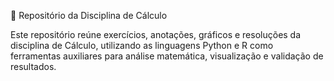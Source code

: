 📘 Repositório da Disciplina de Cálculo


Este repositório reúne exercícios, anotações, gráficos e resoluções da disciplina de Cálculo, utilizando as linguagens Python e R como ferramentas auxiliares para análise matemática, visualização e validação de resultados.
